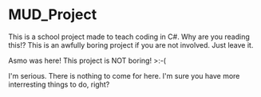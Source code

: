 # MUD_Project
This is a school project made to teach coding in C#. Why are you reading this!? 
This is an awfully boring project if you are not involved. Just leave it.

Asmo was here! This project is NOT boring! >:-(





























































































































I'm serious. There is nothing to come for here. I'm sure you have more interresting things to do, right?
